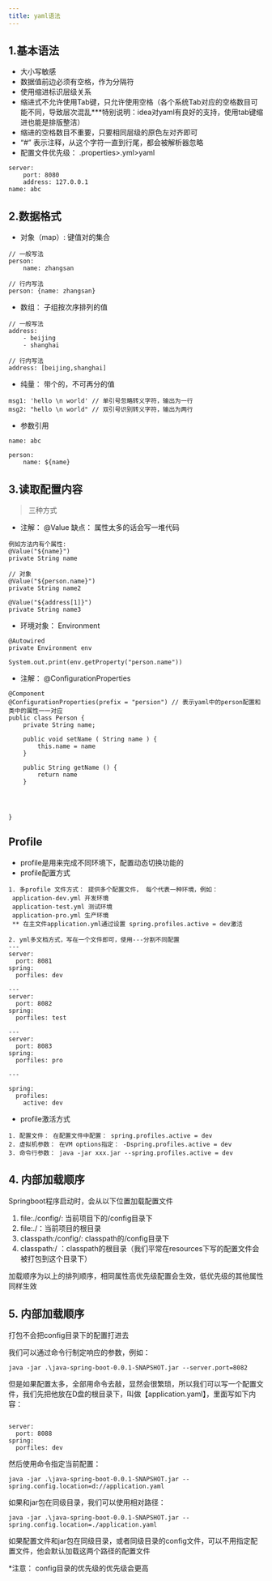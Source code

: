 ```yaml
---
title: yaml语法
---
```



## 1.基本语法
- 大小写敏感
- 数据值前边必须有空格，作为分隔符
- 使用缩进标识层级关系
- 缩进式不允许使用Tab键，只允许使用空格（各个系统Tab对应的空格数目可能不同，导致层次混乱***特别说明：idea对yaml有良好的支持，使用tab键缩进也能是排版整洁）
- 缩进的空格数目不重要，只要相同层级的原色左对齐即可
- “#” 表示注释，从这个字符一直到行尾，都会被解析器忽略
- 配置文件优先级： .properties>.yml>yaml
```
server:
    port: 8080
    address: 127.0.0.1
name: abc
```

## 2.数据格式
- 对象（map）: 键值对的集合
```
// 一般写法
person:
    name: zhangsan 
    
// 行内写法
person: {name: zhangsan}
```

- 数组： 子组按次序排列的值
```
// 一般写法
address:
    - beijing
    - shanghai
    
// 行内写法
address: [beijing,shanghai]
```
- 纯量： 带个的，不可再分的值
```
msg1: 'hello \n world' // 单引号忽略转义字符，输出为一行
msg2: "hello \n world" // 双引号识别转义字符，输出为两行
```

- 参数引用
```
name: abc

person:
    name: ${name}
```

## 3.读取配置内容

> 三种方式
 - 注解： @Value 缺点： 属性太多的话会写一堆代码
```
例如方法内有个属性:
@Value("${name}")
private String name

// 对象
@Value("${person.name}")
private String name2

@Value("${address[1]}")
private String name3

```
 - 环境对象： Environment

```
@Autowired
private Environment env

System.out.print(env.getProperty("person.name"))
```
 - 注解： @ConfigurationProperties

```
@Component
@ConfigurationProperties(prefix = "persion") // 表示yaml中的person配置和类中的属性一一对应
public class Person {
    private String name;
    
    public void setName ( String name ) {
        this.name = name
    }
    
    public String getName () {
        return name
    }
    
    
    

}

```

## Profile
- profile是用来完成不同环境下，配置动态切换功能的
- profile配置方式
```
1. 多profile 文件方式： 提供多个配置文件， 每个代表一种环境，例如：
 application-dev.yml 开发环境
 application-test.yml 测试环境
 application-pro.yml 生产环境
 ** 在主文件application.yml通过设置 spring.profiles.active = dev激活
 
2. yml多文档方式，写在一个文件即可，使用---分割不同配置
---
server:
  port: 8081
spring:
  porfiles: dev

---
server:
  port: 8082
spring:
  porfiles: test

---
server:
  port: 8083
spring:
  porfiles: pro

---

spring:
  profiles:
    active: dev

```

- profile激活方式
```
1. 配置文件： 在配置文件中配置： spring.profiles.active = dev
2. 虚拟机参数： 在VM options指定： -Dspring.profiles.active = dev
3. 命令行参数： java -jar xxx.jar --spring.profiles.active = dev

```

## 4. 内部加载顺序
Springboot程序启动时，会从以下位置加载配置文件

 1. file:./config/: 当前项目下的/config目录下
 2. file:./：当前项目的根目录
 3. classpath:/config/: classpath的/config目录下
 4. classpath:/ ：classpath的根目录（我们平常在resources下写的配置文件会被打包到这个目录下）

加载顺序为以上的排列顺序，相同属性高优先级配置会生效，低优先级的其他属性同样生效


## 5. 内部加载顺序

打包不会把config目录下的配置打进去

我们可以通过命令行制定响应的参数，例如：
```
java -jar .\java-spring-boot-0.0.1-SNAPSHOT.jar --server.port=8082
```

但是如果配置太多，全部用命令去敲，显然会很繁琐，所以我们可以写一个配置文件，我们先把他放在D盘的根目录下，叫做【application.yaml】，里面写如下内容：
```

server:
  port: 8088
spring:
  porfiles: dev

```
然后使用命令指定当前配置：
```
java -jar .\java-spring-boot-0.0.1-SNAPSHOT.jar --spring.config.location=d://application.yaml
```
如果和jar包在同级目录，我们可以使用相对路径：
```
java -jar .\java-spring-boot-0.0.1-SNAPSHOT.jar --spring.config.location=./application.yaml
```

如果配置文件和jar包在同级目录，或者同级目录的config文件，可以不用指定配置文件，他会默认加载这两个路径的配置文件

*注意： config目录的优先级的优先级会更高




